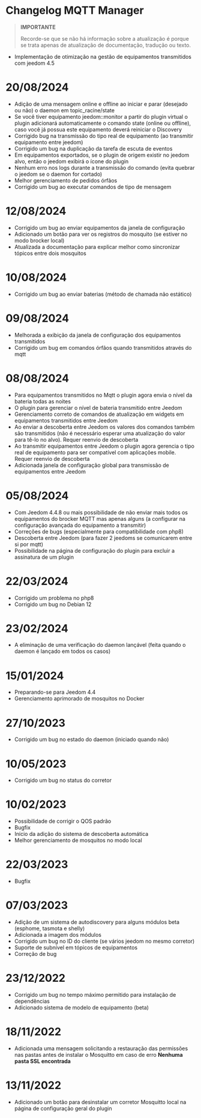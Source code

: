 # Changelog MQTT Manager

>**IMPORTANTE**
>
>Recorde-se que se não há informação sobre a atualização é porque se trata apenas de atualização de documentação, tradução ou texto.

- Implementação de otimização na gestão de equipamentos transmitidos com jeedom 4.5

# 20/08/2024

- Adição de uma mensagem online e offline ao iniciar e parar (desejado ou não) o daemon em topic_racine/state
- Se você tiver equipamento jeedom::monitor a partir do plugin virtual o plugin adicionará automaticamente o comando state (online ou offline), caso você já possua este equipamento deverá reiniciar o Discovery
- Corrigido bug na transmissão do tipo real de equipamento (ao transmitir equipamento entre jeedom)
- Corrigido um bug na duplicação da tarefa de escuta de eventos
- Em equipamentos exportados, se o plugin de origem existir no jeedom alvo, então o jeedom exibirá o ícone do plugin
- Nenhum erro nos logs durante a transmissão do comando (evita quebrar o jeedom se o daemon for cortado)
- Melhor gerenciamento de pedidos órfãos
- Corrigido um bug ao executar comandos de tipo de mensagem

# 12/08/2024

- Corrigido um bug ao enviar equipamentos da janela de configuração
- Adicionado um botão para ver os registros do mosquito (se estiver no modo brocker local)
- Atualizada a documentação para explicar melhor como sincronizar tópicos entre dois mosquitos

# 10/08/2024

- Corrigido um bug ao enviar baterias (método de chamada não estático)

# 09/08/2024

- Melhorada a exibição da janela de configuração dos equipamentos transmitidos
- Corrigido um bug em comandos órfãos quando transmitidos através do mqtt

# 08/08/2024

- Para equipamentos transmitidos no Mqtt o plugin agora envia o nível da bateria todas as noites
- O plugin para gerenciar o nível de bateria transmitido entre Jeedom
- Gerenciamento correto de comandos de atualização em widgets em equipamentos transmitidos entre Jeedom
- Ao enviar a descoberta entre Jeedom os valores dos comandos também são transmitidos (não é necessário esperar uma atualização do valor para tê-lo no alvo). Requer reenvio de descoberta
- Ao transmitir equipamentos entre Jeedom o plugin agora gerencia o tipo real de equipamento para ser compatível com aplicações mobile. Requer reenvio de descoberta
- Adicionada janela de configuração global para transmissão de equipamentos entre Jeedom

# 05/08/2024

- Com Jeedom 4.4.8 ou mais possibilidade de não enviar mais todos os equipamentos do brocker MQTT mas apenas alguns (a configurar na configuração avançada do equipamento a transmitir)
- Correções de bugs (especialmente para compatibilidade com php8)
- Descoberta entre Jeedom (para fazer 2 jeedoms se comunicarem entre si por mqtt)
- Possibilidade na página de configuração do plugin para excluir a assinatura de um plugin

# 22/03/2024

- Corrigido um problema no php8
- Corrigido um bug no Debian 12

# 23/02/2024

- A eliminação de uma verificação do daemon lançável (feita quando o daemon é lançado em todos os casos)

# 15/01/2024

- Preparando-se para Jeedom 4.4
- Gerenciamento aprimorado de mosquitos no Docker

# 27/10/2023

- Corrigido um bug no estado do daemon (iniciado quando não)

# 10/05/2023

- Corrigido um bug no status do corretor

# 10/02/2023

- Possibilidade de corrigir o QOS padrão
- Bugfix
- Início da adição do sistema de descoberta automática
- Melhor gerenciamento de mosquitos no modo local

# 22/03/2023

- Bugfix

# 07/03/2023

- Adição de um sistema de autodiscovery para alguns módulos beta (esphome, tasmota e shelly)
- Adicionada a imagem dos módulos
- Corrigido um bug no ID do cliente (se vários jeedom no mesmo corretor)
- Suporte de subnível em tópicos de equipamentos
- Correção de bug

# 23/12/2022

- Corrigido um bug no tempo máximo permitido para instalação de dependências
- Adicionado sistema de modelo de equipamento (beta)

# 18/11/2022

- Adicionada uma mensagem solicitando a restauração das permissões nas pastas antes de instalar o Mosquitto em caso de erro **Nenhuma pasta SSL encontrada**

# 13/11/2022

- Adicionado um botão para desinstalar um corretor Mosquitto local na página de configuração geral do plugin
